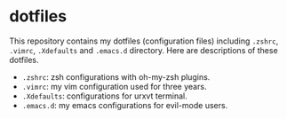 # dotfiles
This repository contains my dotfiles (configuration files) including `.zshrc`, `.vimrc`, `.Xdefaults` and `.emacs.d` directory. Here are descriptions of these dotfiles.

* `.zshrc`: zsh configurations with oh-my-zsh plugins.
* `.vimrc`: my vim configuration used for three years.
* `.Xdefaults`: configurations for urxvt terminal.
* `.emacs.d`: my emacs configurations for evil-mode users.
